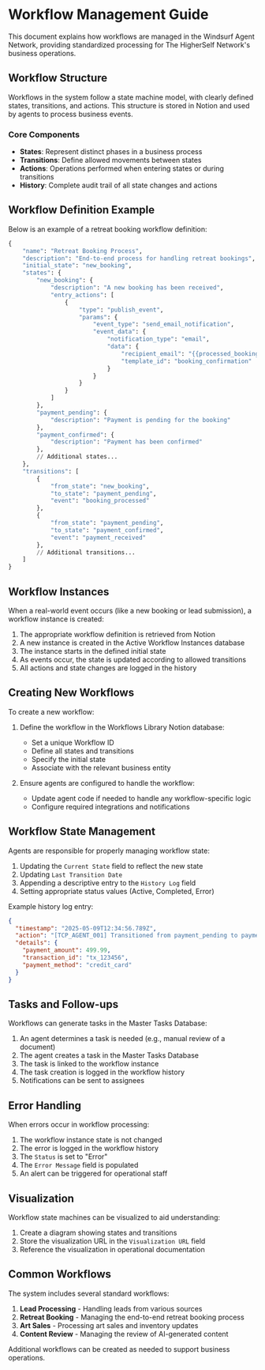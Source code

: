 # Workflow Management Guide

This document explains how workflows are managed in the Windsurf Agent Network, providing standardized processing for The HigherSelf Network's business operations.

## Workflow Structure

Workflows in the system follow a state machine model, with clearly defined states, transitions, and actions. This structure is stored in Notion and used by agents to process business events.

### Core Components

- **States**: Represent distinct phases in a business process
- **Transitions**: Define allowed movements between states
- **Actions**: Operations performed when entering states or during transitions
- **History**: Complete audit trail of all state changes and actions

## Workflow Definition Example

Below is an example of a retreat booking workflow definition:

```python
{
    "name": "Retreat Booking Process",
    "description": "End-to-end process for handling retreat bookings",
    "initial_state": "new_booking",
    "states": {
        "new_booking": {
            "description": "A new booking has been received",
            "entry_actions": [
                {
                    "type": "publish_event",
                    "params": {
                        "event_type": "send_email_notification",
                        "event_data": {
                            "notification_type": "email",
                            "data": {
                                "recipient_email": "{{processed_booking.client_details.email}}",
                                "template_id": "booking_confirmation"
                            }
                        }
                    }
                }
            ]
        },
        "payment_pending": {
            "description": "Payment is pending for the booking"
        },
        "payment_confirmed": {
            "description": "Payment has been confirmed"
        },
        // Additional states...
    },
    "transitions": [
        {
            "from_state": "new_booking",
            "to_state": "payment_pending",
            "event": "booking_processed"
        },
        {
            "from_state": "payment_pending",
            "to_state": "payment_confirmed",
            "event": "payment_received"
        },
        // Additional transitions...
    ]
}
```

## Workflow Instances

When a real-world event occurs (like a new booking or lead submission), a workflow instance is created:

1. The appropriate workflow definition is retrieved from Notion
2. A new instance is created in the Active Workflow Instances database
3. The instance starts in the defined initial state
4. As events occur, the state is updated according to allowed transitions
5. All actions and state changes are logged in the history

## Creating New Workflows

To create a new workflow:

1. Define the workflow in the Workflows Library Notion database:
   - Set a unique Workflow ID
   - Define all states and transitions
   - Specify the initial state
   - Associate with the relevant business entity

2. Ensure agents are configured to handle the workflow:
   - Update agent code if needed to handle any workflow-specific logic
   - Configure required integrations and notifications

## Workflow State Management

Agents are responsible for properly managing workflow state:

1. Updating the `Current State` field to reflect the new state
2. Updating `Last Transition Date`
3. Appending a descriptive entry to the `History Log` field
4. Setting appropriate status values (Active, Completed, Error)

Example history log entry:

```json
{
  "timestamp": "2025-05-09T12:34:56.789Z",
  "action": "[TCP_AGENT_001] Transitioned from payment_pending to payment_confirmed",
  "details": {
    "payment_amount": 499.99,
    "transaction_id": "tx_123456",
    "payment_method": "credit_card"
  }
}
```

## Tasks and Follow-ups

Workflows can generate tasks in the Master Tasks Database:

1. An agent determines a task is needed (e.g., manual review of a document)
2. The agent creates a task in the Master Tasks Database
3. The task is linked to the workflow instance
4. The task creation is logged in the workflow history
5. Notifications can be sent to assignees

## Error Handling

When errors occur in workflow processing:

1. The workflow instance state is not changed
2. The error is logged in the workflow history
3. The `Status` is set to "Error"
4. The `Error Message` field is populated
5. An alert can be triggered for operational staff

## Visualization

Workflow state machines can be visualized to aid understanding:

1. Create a diagram showing states and transitions
2. Store the visualization URL in the `Visualization URL` field
3. Reference the visualization in operational documentation

## Common Workflows

The system includes several standard workflows:

1. **Lead Processing** - Handling leads from various sources
2. **Retreat Booking** - Managing the end-to-end retreat booking process
3. **Art Sales** - Processing art sales and inventory updates
4. **Content Review** - Managing the review of AI-generated content

Additional workflows can be created as needed to support business operations.
